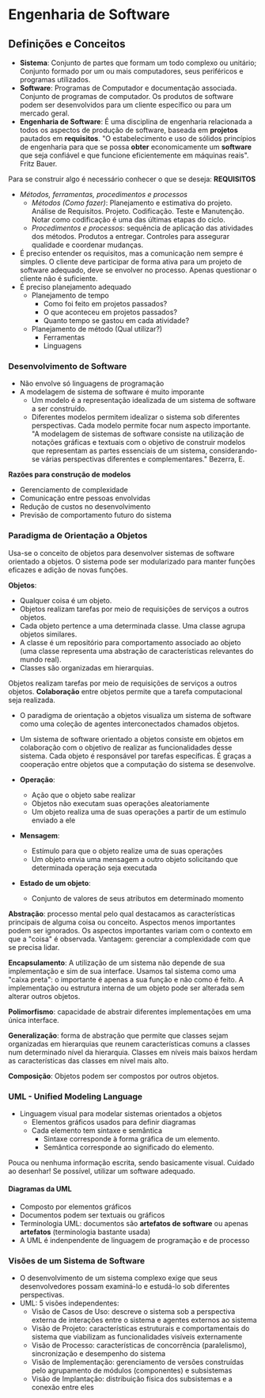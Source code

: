 # Engenharia de Software

## Definições e Conceitos

- **Sistema**: Conjunto de partes que formam um todo complexo ou unitário; Conjunto formado por um ou mais computadores, seus periféricos e programas utilizados.
- **Software**: Programas de Computador e documentação associada. Conjunto de programas de computador. Os produtos de software podem ser desenvolvidos para um cliente específico ou para um mercado geral.
- **Engenharia de Software**: É uma disciplina de engenharia relacionada a todos os aspectos de produção de software, baseada em **projetos** pautados em **requisitos**.
  "O estabelecimento e uso de sólidos princípios de engenharia para que se possa **obter** economicamente um **software** que seja confiável e que funcione eficientemente em máquinas reais". Fritz Bauer.

Para se construir algo é necessário conhecer o que se deseja: **REQUISITOS**

- *Métodos, ferramentas, procedimentos e processos*
  - *Métodos (Como fazer)*: Planejamento e estimativa do projeto. Análise de Requisitos. Projeto. Codificação. Teste e Manutenção. Notar como codificação é uma das últimas etapas do ciclo.
  - *Procedimentos e processos*: sequência de aplicação das atividades dos métodos. Produtos a entregar. Controles para assegurar qualidade e coordenar mudanças.
- É preciso entender os requisitos, mas a comunicação nem sempre é simples. O cliente deve participar de forma ativa para um projeto de software adequado, deve se envolver no processo. Apenas questionar o cliente não é suficiente.
- É preciso planejamento adequado
  - Planejamento de tempo
    - Como foi feito em projetos passados?
    - O que aconteceu em projetos passados?
    - Quanto tempo se gastou em cada atividade?
  - Planejamento de método (Qual utilizar?)
    - Ferramentas
    - Linguagens

### Desenvolvimento de Software

- Não envolve só linguagens de programação
- A modelagem de sistema de software é muito imporante
  - Um modelo é a representação idealizada de um sistema de software a ser construído.
  - Diferentes modelos permitem idealizar o sistema sob diferentes perspectivas. Cada modelo permite focar num aspecto importante.
    "A modelagem de sistemas de software consiste na utilização de notações gráficas e textuais com o objetivo de construir modelos que representam as partes essenciais de um sistema, considerando-se várias perspectivas diferentes e complementares." Bezerra, E.

**Razões para construção de modelos**

- Gerenciamento de complexidade
- Comunicação entre pessoas envolvidas
- Redução de custos no desenvolvimento
- Previsão de comportamento futuro do sistema

### Paradigma de Orientação a Objetos

Usa-se o conceito de objetos para desenvolver sistemas de software orientado a objetos. O sistema pode ser modularizado para manter funções eficazes e adição de novas funções.

**Objetos**:

- Qualquer coisa é um objeto.
- Objetos realizam tarefas por meio de requisições de serviços a outros objetos.
- Cada objeto pertence a uma determinada classe. Uma classe agrupa objetos similares.
- A classe é um repositório para comportamento associado ao objeto (uma classe representa uma abstração de  características relevantes do mundo real).
- Classes são organizadas em hierarquias.

Objetos realizam tarefas por meio de requisições de serviços a outros objetos. **Colaboração** entre objetos permite que a tarefa computacional seja realizada.

- O paradigma de orientação a objetos visualiza um sistema de software como uma coleção de agentes interconectados chamados objetos.
- Um sistema de software orientado a objetos consiste em objetos em colaboração com o objetivo de realizar as funcionalidades desse sistema. Cada objeto é responsável por tarefas específicas. É graças a cooperação entre objetos que a computação do sistema se desenvolve.

- **Operação**:
  - Ação que o objeto sabe realizar
  - Objetos não executam suas operações aleatoriamente
  - Um objeto realiza uma de suas operações a partir de um estímulo enviado a ele
- **Mensagem**:
  - Estímulo para que o objeto realize uma de suas operações
  - Um objeto envia uma mensagem a outro objeto solicitando que determinada operação seja executada
- **Estado de um objeto**: 
  - Conjunto de valores de seus atributos em determinado momento

**Abstração**: processo mental pelo qual destacamos as características principais de alguma coisa ou conceito. Aspectos menos importantes podem ser ignorados. Os aspectos importantes variam com o contexto em que a "coisa" é observada. Vantagem: gerenciar a complexidade com que se precisa lidar.

**Encapsulamento**: A utilização de um sistema não depende de sua implementação e sim de sua interface. Usamos tal sistema como uma "caixa preta": o importante é apenas a sua função e não como é feito. A implementação ou estrutura interna de um objeto pode ser alterada sem alterar outros objetos. 

**Polimorfismo**: capacidade de abstrair diferentes implementações em uma única interface.

**Generalização**: forma de abstração que permite que classes sejam organizadas em hierarquias que reunem características comuns a classes num determinado nível da hierarquia. Classes em níveis mais baixos herdam as características das classes em nível mais alto.

**Composição**: Objetos podem ser compostos por outros objetos.

### UML - Unified Modeling Language

- Linguagem visual para modelar sistemas orientados a objetos
  - Elementos gráficos usados para definir diagramas
  - Cada elemento tem sintaxe e semântica
    - Sintaxe corresponde à forma gráfica de um elemento.
    - Semântica corresponde ao significado do elemento.

Pouca ou nenhuma informação escrita, sendo basicamente visual.
Cuidado ao desenhar! Se possível, utilizar um software adequado.

#### Diagramas da UML

- Composto por elementos gráficos
- Documentos podem ser textuais ou gráficos
- Terminologia UML: documentos são **artefatos de software** ou apenas **artefatos** (terminologia bastante usada)
- A UML é indenpendente de linguagem de programação e de processo

### Visões de um Sistema de Software

- O desenvolvimento de um sistema complexo exige que seus desenvolvedores possam examiná-lo e estudá-lo sob diferentes perspectivas.
- UML: 5 visões independentes:
  - Visão de Casos de Uso: descreve o sistema sob a perspectiva externa de interações entre o sistema e agentes externos ao sistema
  - Visão de Projeto: características estruturais e comportamentais do sistema que viabilizam as funcionalidades visíveis externamente
  - Visão de Processo: características de concorrência (paralelismo), sincronização e desempenho do sistema
  - Visão de Implementação: gerenciamento de versões construídas pelo agrupamento de módulos (componentes) e subsistemas
  - Visão de Implantação: distribuição física dos subsistemas e a conexão entre eles